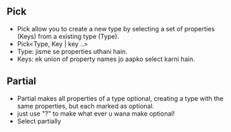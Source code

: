 ## Pick

- Pick allow you to create a new type by selecting a set of properties (Keys) from a existing type (Type).
- Pick<Type, Key | key ..>
- Type: jisme se properties uthani hain.
- Keys: ek union of property names jo aapko select karni hain.

## Partial

- Partial makes all properties of a type optional, creating a type with the same  properties, but each marked as optional.
- just use "?" to make what ever u wana make optional!
- Select partially


